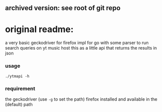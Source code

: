 ## archived version: see root of git repo

# original readme:
a very basic geckodriver for firefox impl for go with some parser to run search queries on yt music host this as a little api that returns the results in json

### usage
`./ytmapi -h`

### requirement
the geckodriver (use `-g` to set the path)
firefox installed and available in the (default) path
